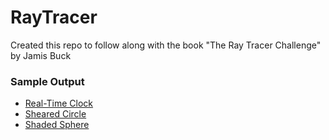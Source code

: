 # RayTracer

Created this repo to follow along with the book "The Ray Tracer Challenge" by Jamis Buck

### Sample Output
- [Real-Time Clock](src/output/clock.png)
- [Sheared Circle](src/output/ray_sphere.png)
- [Shaded Sphere](src/output/shaded_sphere.png)
